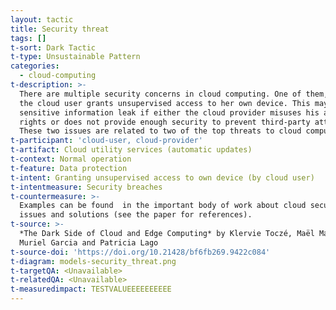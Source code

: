 ```yaml
---
layout: tactic
title: Security threat
tags: []
t-sort: Dark Tactic
t-type: Unsustainable Pattern
categories:
  - cloud-computing
t-description: >-
  There are multiple security concerns in cloud computing. One of them, is when
  the cloud user grants unsupervised access to her own device. This may lead to
  sensitive information leak if either the cloud provider misuses his access
  rights or does not provide enough security to prevent third-party attacks.
  These two issues are related to two of the top threats to cloud computing.
t-participant: 'cloud-user, cloud-provider'
t-artifact: Cloud utility services (automatic updates)
t-context: Normal operation
t-feature: Data protection
t-intent: Granting unsupervised access to own device (by cloud user)
t-intentmeasure: Security breaches
t-countermeasure: >-
  Examples can be found  in the important body of work about cloud security
  issues and solutions (see the paper for references).
t-source: >-
  *The Dark Side of Cloud and Edge Computing* by Klervie Toczé, Maël Madon,
  Muriel Garcia and Patricia Lago
t-source-doi: 'https://doi.org/10.21428/bf6fb269.9422c084'
t-diagram: models-security_threat.png
t-targetQA: <Unavailable>
t-relatedQA: <Unavailable>
t-measuredimpact: TESTVALUEEEEEEEEEE
---
```


